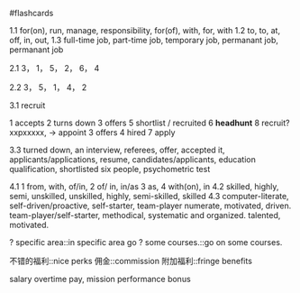 #flashcards 

1.1
for(on), run, manage, responsibility, for(of), with, for, with
1.2
to, to, at, off, in, out, 
1.3
full-time job, part-time job, temporary job, permanant job, permanant job

2.1
3， 1， 5， 2， 6， 4

2.2
3， 5， 1， 4， 2

3.1
recruit

1 accepts
2 turns down
3 offers
5 shortlist / recruited 
6 **headhunt**
8 recruit?    xxpxxxxx, -> appoint
3 offers
4 hired
7 apply

3.3 turned down, an interview, referees, offer, accepted it, applicants/applications, resume, candidates/applicants, education qualification, shortlisted six people, psychometric test  

4.1 
1 from, with, of/in, 
2 of/ in, in/as
3 as, 4 with(on), in
4.2 skilled, highly, semi, unskilled, unskilled, highly, semi-skilled, skilled
4.3 computer-literate, self-driven/proactive, self-starter, team-player
numerate, motivated, driven.  team-player/self-starter, methodical, systematic and organized.
talented, motivated. 

? specific area::in specific area
go ? some courses.::go on some courses.

不错的福利::nice perks
佣金::commission
附加福利::fringe benefits

salary
overtime pay, mission
performance bonus



